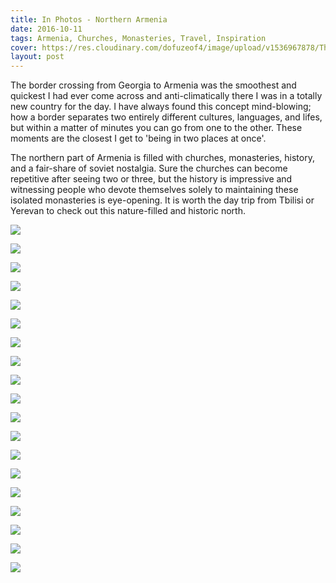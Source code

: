 ```yaml
---
title: In Photos - Northern Armenia
date: 2016-10-11
tags: Armenia, Churches, Monasteries, Travel, Inspiration
cover: https://res.cloudinary.com/dofuzeof4/image/upload/v1536967878/The%20Hopeless%20Roamantic/northern-armenia/IMG_2214.jpg
layout: post
---
```


The border crossing from Georgia to Armenia was the smoothest and quickest I had ever come across and anti-climatically there I was in a totally new country for the day. I have always found this concept mind-blowing; how a border separates two entirely different cultures, languages, and lifes, but within a matter of minutes you can go from one to the other. These moments are the closest I get to 'being in two places at once'.

The northern part of Armenia is filled with churches, monasteries, history, and a fair-share of soviet nostalgia. Sure the churches can become repetitive after seeing two or three, but the history is impressive and witnessing people who devote themselves solely to maintaining these isolated monasteries is eye-opening. It is worth the day trip from Tbilisi or Yerevan to check out this nature-filled and historic north.

![](https://res.cloudinary.com/dofuzeof4/image/upload/v1536967893/The%20Hopeless%20Roamantic/northern-armenia/IMG_2186.jpg)

![](https://res.cloudinary.com/dofuzeof4/image/upload/v1536967893/The%20Hopeless%20Roamantic/northern-armenia/IMG_2184.jpg)

![](https://res.cloudinary.com/dofuzeof4/image/upload/v1536967890/The%20Hopeless%20Roamantic/northern-armenia/IMG_2190.jpg)

![](https://res.cloudinary.com/dofuzeof4/image/upload/v1536967889/The%20Hopeless%20Roamantic/northern-armenia/IMG_2192.jpg)

![](https://res.cloudinary.com/dofuzeof4/image/upload/v1536967887/The%20Hopeless%20Roamantic/northern-armenia/IMG_2194.jpg)

![](https://res.cloudinary.com/dofuzeof4/image/upload/v1536967882/The%20Hopeless%20Roamantic/northern-armenia/IMG_2208.jpg)

![](https://res.cloudinary.com/dofuzeof4/image/upload/v1536967880/The%20Hopeless%20Roamantic/northern-armenia/IMG_2210.jpg)

![](https://res.cloudinary.com/dofuzeof4/image/upload/v1536967878/The%20Hopeless%20Roamantic/northern-armenia/IMG_2214.jpg)

![](https://res.cloudinary.com/dofuzeof4/image/upload/v1536967879/The%20Hopeless%20Roamantic/northern-armenia/IMG_2212.jpg)

![](https://res.cloudinary.com/dofuzeof4/image/upload/v1536967876/The%20Hopeless%20Roamantic/northern-armenia/IMG_2217.jpg)

![](https://res.cloudinary.com/dofuzeof4/image/upload/v1536967875/The%20Hopeless%20Roamantic/northern-armenia/IMG_2219.jpg)

![](https://res.cloudinary.com/dofuzeof4/image/upload/v1536967872/The%20Hopeless%20Roamantic/northern-armenia/IMG_2229.jpg)

![](https://res.cloudinary.com/dofuzeof4/image/upload/v1536967870/The%20Hopeless%20Roamantic/northern-armenia/IMG_2230.jpg)

![](https://res.cloudinary.com/dofuzeof4/image/upload/v1536967869/The%20Hopeless%20Roamantic/northern-armenia/IMG_2232.jpg)

![](https://res.cloudinary.com/dofuzeof4/image/upload/v1536967867/The%20Hopeless%20Roamantic/northern-armenia/IMG_2235.jpg)

![](https://res.cloudinary.com/dofuzeof4/image/upload/v1536967865/The%20Hopeless%20Roamantic/northern-armenia/IMG_2239.jpg)

![](https://res.cloudinary.com/dofuzeof4/image/upload/v1536967865/The%20Hopeless%20Roamantic/northern-armenia/IMG_2240.jpg)

![](https://res.cloudinary.com/dofuzeof4/image/upload/v1536967859/The%20Hopeless%20Roamantic/northern-armenia/IMG_2250.jpg)

![](https://res.cloudinary.com/dofuzeof4/image/upload/v1536967857/The%20Hopeless%20Roamantic/northern-armenia/IMG_2253.jpg)


